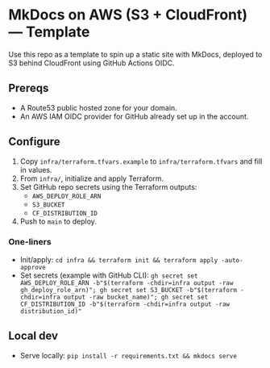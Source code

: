 # MkDocs on AWS (S3 + CloudFront) — Template

Use this repo as a template to spin up a static site with MkDocs, deployed to S3 behind CloudFront using GitHub Actions OIDC.

## Prereqs
- A Route53 public hosted zone for your domain.
- An AWS IAM OIDC provider for GitHub already set up in the account.

## Configure
1. Copy `infra/terraform.tfvars.example` to `infra/terraform.tfvars` and fill in values.
2. From `infra/`, initialize and apply Terraform.
3. Set GitHub repo secrets using the Terraform outputs:
   - `AWS_DEPLOY_ROLE_ARN`
   - `S3_BUCKET`
   - `CF_DISTRIBUTION_ID`
4. Push to `main` to deploy.

### One-liners
- Init/apply: `cd infra && terraform init && terraform apply -auto-approve`
- Set secrets (example with GitHub CLI): `gh secret set AWS_DEPLOY_ROLE_ARN -b"$(terraform -chdir=infra output -raw gh_deploy_role_arn)"; gh secret set S3_BUCKET -b"$(terraform -chdir=infra output -raw bucket_name)"; gh secret set CF_DISTRIBUTION_ID -b"$(terraform -chdir=infra output -raw distribution_id)"`

## Local dev
- Serve locally: `pip install -r requirements.txt && mkdocs serve`

